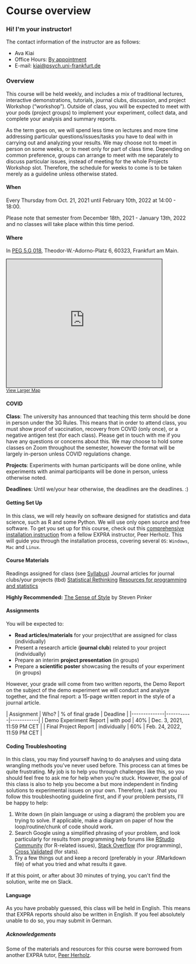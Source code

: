 # Course overview
  
### Hi! I'm your instructor!

The contact information of the instructor are as follows:

- Ava Kiai
- Office Hours: [By appointment](https://calendly.com/avakiai)
- E-mail: kiai@psych.uni-frankfurt.de

### Overview

This course will be held weekly, and includes a mix of traditional lectures, interactive demonstrations, tutorials, journal clubs, discussion, and project Workshop (“workshop”). Outside of class, you will be expected to meet with your pods (project groups) to implement your experiment, collect data, and complete your analysis and summary reports. 

As the term goes on, we will spend less time on lectures and more time addressing particular questions/issues/tasks you have to deal with in carrying out and analyzing your results. We may choose not to meet in person on some weeks, or to meet only for part of class time. Depending on common preference, groups can arrange to meet with me separately to discuss particular issues, instead of meeting for the whole Projects Workshop slot. Therefore, the schedule for weeks to come is to be taken merely as a guideline unless otherwise stated.

#### When

Every Thursday from Oct. 21, 2021 until February 10th, 2022 at 14:00 - 18:00.

Please note that semester from December 18th, 2021 - January 13th, 2022 and no classes will take place within this time period.  


#### Where

In [PEG 5.G 018](https://qis.server.uni-frankfurt.de/qisserver/rds?state=verpublish&status=init&vmfile=no&moduleCall=webInfo&publishConfFile=webInfoRaum&publishSubDir=raum&keep=y&raum.rgid=7008&noDBAction=y&init=y), Theodor-W.-Adorno-Platz 6, 60323, Frankfurt am Main. 

<iframe width="425" height="350" frameborder="0" scrolling="no" marginheight="0" marginwidth="0" src="https://www.openstreetmap.org/export/embed.html?bbox=8.661464452743532%2C50.12589530933526%2C8.67423176765442%2C50.130778644149046&amp;layer=mapnik&amp;marker=50.12833703902714%2C8.667848110198975" style="border: 1px solid black"></iframe><br/><small><a href="https://www.openstreetmap.org/?mlat=50.12834&amp;mlon=8.66785#map=17/50.12834/8.66785">View Larger Map</a></small>

#### COVID

**Class**: The university has announced that teaching this term should be done in person under the 3G Rules. This means that in order to attend class, you must show proof of vaccination, recovery from COVID (only once), or a negative antigen test (for each class). Please get in touch with me if you have any questions or concerns about this. 
We may choose to hold some classes on Zoom throughout the semester, however the format will be largely in-person unless COVID regulations change. 

**Projects**: Experiments with human participants will be done online, while experiments with animal participants will be done in person, unless otherwise noted. 

**Deadlines**: Until we/your hear otherwise, the deadlines are the deadlines. :)


#### Getting Set Up

In this class, we will rely heavily on software designed for statistics and data science, such as R and some Python. We will use only open source and free software. To get you set up for this course, check out this [comprehensive installation instruction](https://avakiai.github.io/expra_winter2021-2022/setup.html) from a fellow EXPRA instructor, Peer Herholz. This will guide you through the installation process, covering several `OS`: `Windows`, `Mac` and `Linux`. 

#### Course Materials
Readings assigned for class (see [Syllabus](https://avakiai.github.io/expra_winter2021-2022/syllabus.html))
Journal articles for journal clubs/your projects (tbd)
[Statistical Rethinking](https://statsthinking21.org/)
[Resources for programming and statistics](https://github.com/avakiai/Scientific-Resources)

**Highly Recommended:**
[The Sense of Style](https://www.amazon.de/-/en/Steven-Pinker/dp/0241957710/ref=sr_1_1?dchild=1&keywords=the+sense+of+style&qid=1632410527&sr=8-1) by Steven Pinker

#### Assignments

You will be expected to:
* **Read articles/materials** for your project/that are assigned for class (individually)
* Present a research article (**journal club**) related to your project (individually)
* Prepare an interim **project presentation** (in groups)
* Prepare a **scientific poster** showcasing the results of your experiment (in groups) 
 
However, your grade will come from two written reports, the Demo Report on the subject of the demo experiment we will conduct and analyze together, and the final report: a 15-page written report in the style of a journal article.

| Assignment | Who? | % of final grade  | Deadline |
|--------------|-----------|------------|
| Demo Experiment Report | with pod | 40% | Dec. 3, 2021, 11:59 PM CET |
| Final Project Report | individually | 60% | Feb. 24, 2022, 11:59 PM CET |

#### Coding Troubleshooting
In this class, you may find yourself having to do analyses and using data wrangling methods you've never used before. This process can at times be quite frustrating. My job is to help you through challenges like this, so you should feel free to ask me for help when you're stuck. However, the goal of this class is also to help you become a but more independent in finding solutions to experimental issues on your own. Therefore, I ask that you follow this troubleshooting guideline first, and if your problem persists, I'll be happy to help:

1. Write down (in plain language or using a diagram) the problem you are trying to solve. If applicable, make a diagram on paper of how the loop/routine/chunk of code should work. 
2. Search Google using a simplified phrasing of your problem, and look particularly for results from programming help forums like [RStudio Community](https://community.rstudio.com/) (for R-related issues), [Stack Overflow](https://stackoverflow.com/) (for programming), [Cross Validated](https://stats.stackexchange.com/) (for stats). 
3. Try a few things out and keep a record (preferably in your .RMarkdown file) of what you tried and what results it gave. 

If at this point, or after about 30 minutes of trying, you can't find the solution, write me on Slack. 

#### Language

As you have probably guessed, this class will be held in English. This means that EXPRA reports should also be written in English. 
If you feel absolutely unable to do so, you may submit in German.

##### Acknowledgements

Some of the materials and resources for this course were borrowed from another EXPRA tutor, [Peer Herholz](https://peerherholz.github.io/EXPRA_Winter2021/index.html). 
